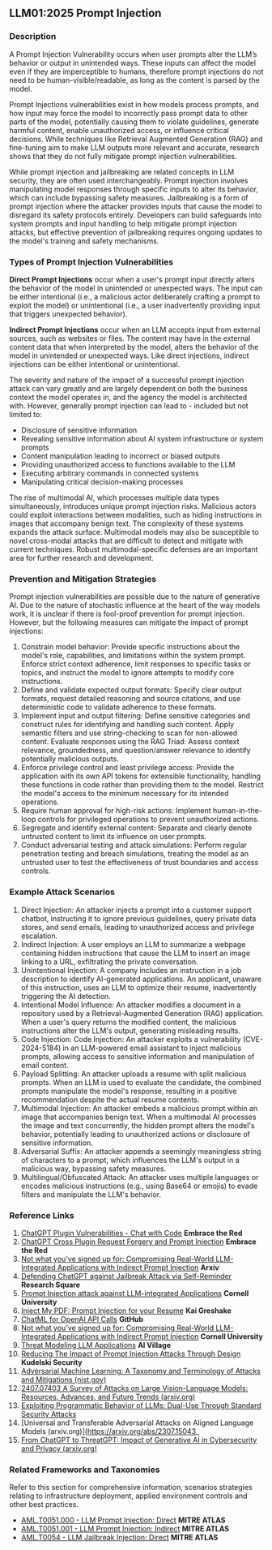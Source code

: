 ## LLM01:2025 Prompt Injection

### Description

A Prompt Injection Vulnerability occurs when user prompts alter the LLM’s behavior or output in unintended ways. These inputs can affect the model even if they are imperceptible to humans, therefore prompt injections do not need to be human-visible/readable, as long as the content is parsed by the model.

Prompt Injections vulnerabilities exist in how models process prompts, and how input may force the model to incorrectly pass prompt data to other parts of the model, potentially causing them to violate guidelines, generate harmful content, enable unauthorized access, or influence critical decisions. While techniques like Retrieval Augmented Generation (RAG) and fine-tuning aim to make LLM outputs more relevant and accurate, research shows that they do not fully mitigate prompt injection vulnerabilities.

While prompt injection and jailbreaking are related concepts in LLM security, they are often used interchangeably. Prompt injection involves manipulating model responses through specific inputs to alter its behavior, which can include bypassing safety measures. Jailbreaking is a form of prompt injection where the attacker provides inputs that cause the model to disregard its safety protocols entirely. Developers can build safeguards into system prompts and input handling to help mitigate prompt injection attacks, but effective prevention of jailbreaking requires ongoing updates to the model's training and safety mechanisms.

### Types of Prompt Injection Vulnerabilities

**Direct Prompt Injections** occur when a user's prompt input directly alters the behavior of the model in unintended or unexpected ways. The input can be either intentional (i.e., a malicious actor deliberately crafting a prompt to exploit the model) or unintentional (i.e., a user inadvertently providing input that triggers unexpected behavior).

**Indirect Prompt Injections** occur when an LLM accepts input from external sources, such as websites or files. The content may have in the external content data that when interpreted by the model, alters the behavior of the model in unintended or unexpected ways. Like direct injections, indirect injections can be either intentional or unintentional.

The severity and nature of the impact of a successful prompt injection attack can vary greatly and are largely dependent on both the business context the model operates in, and the agency the model is architected with. However, generally prompt injection can lead to - included but not limited to:

- Disclosure of sensitive information
- Revealing sensitive information about AI system infrastructure or system prompts
- Content manipulation leading to incorrect or biased outputs
- Providing unauthorized access to functions available to the LLM
- Executing arbitrary commands in connected systems
- Manipulating critical decision-making processes

The rise of multimodal AI, which processes multiple data types simultaneously, introduces unique prompt injection risks. Malicious actors could exploit interactions between modalities, such as hiding instructions in images that accompany benign text. The complexity of these systems expands the attack surface. Multimodal models may also be susceptible to novel cross-modal attacks that are difficult to detect and mitigate with current techniques. Robust multimodal-specific defenses are an important area for further research and development.

### Prevention and Mitigation Strategies

Prompt injection vulnerabilities are possible due to the nature of generative AI. Due to the nature of stochastic influence at the heart of the way models work, it is unclear if there is fool-proof prevention for prompt injection. However, but the following measures can mitigate the impact of prompt injections:

1. Constrain model behavior: Provide specific instructions about the model's role, capabilities, and limitations within the system prompt. Enforce strict context adherence, limit responses to specific tasks or topics, and instruct the model to ignore attempts to modify core instructions.
2. Define and validate expected output formats: Specify clear output formats, request detailed reasoning and source citations, and use deterministic code to validate adherence to these formats.
3. Implement input and output filtering: Define sensitive categories and construct rules for identifying and handling such content. Apply semantic filters and use string-checking to scan for non-allowed content. Evaluate responses using the RAG Triad: Assess context relevance, groundedness, and question/answer relevance to identify potentially malicious outputs.
4. Enforce privilege control and least privilege access: Provide the application with its own API tokens for extensible functionality, handling these functions in code rather than providing them to the model. Restrict the model's access to the minimum necessary for its intended operations.
5. Require human approval for high-risk actions: Implement human-in-the-loop controls for privileged operations to prevent unauthorized actions.
6. Segregate and identify external content: Separate and clearly denote untrusted content to limit its influence on user prompts.
7. Conduct adversarial testing and attack simulations: Perform regular penetration testing and breach simulations, treating the model as an untrusted user to test the effectiveness of trust boundaries and access controls.

### Example Attack Scenarios

1. Direct Injection: An attacker injects a prompt into a customer support chatbot, instructing it to ignore previous guidelines, query private data stores, and send emails, leading to unauthorized access and privilege escalation.
2. Indirect Injection: A user employs an LLM to summarize a webpage containing hidden instructions that cause the LLM to insert an image linking to a URL, exfiltrating the private conversation.
3. Unintentional Injection: A company includes an instruction in a job description to identify AI-generated applications. An applicant, unaware of this instruction, uses an LLM to optimize their resume, inadvertently triggering the AI detection.
4. Intentional Model Influence: An attacker modifies a document in a repository used by a Retrieval-Augmented Generation (RAG) application. When a user's query returns the modified content, the malicious instructions alter the LLM's output, generating misleading results.
5. Code Injection: Code Injection: An attacker exploits a vulnerability (CVE-2024-5184) in an LLM-powered email assistant to inject malicious prompts, allowing access to sensitive information and manipulation of email content.
6. Payload Splitting: An attacker uploads a resume with split malicious prompts. When an LLM is used to evaluate the candidate, the combined prompts manipulate the model's response, resulting in a positive recommendation despite the actual resume contents.
7. Multimodal Injection: An attacker embeds a malicious prompt within an image that accompanies benign text. When a multimodal AI processes the image and text concurrently, the hidden prompt alters the model's behavior, potentially leading to unauthorized actions or disclosure of sensitive information.
8. Adversarial Suffix: An attacker appends a seemingly meaningless string of characters to a prompt, which influences the LLM's output in a malicious way, bypassing safety measures.
9. Multilingual/Obfuscated Attack: An attacker uses multiple languages or encodes malicious instructions (e.g., using Base64 or emojis) to evade filters and manipulate the LLM's behavior.

### Reference Links

1. [ChatGPT Plugin Vulnerabilities - Chat with Code](https://embracethered.com/blog/posts/2023/chatgpt-plugin-vulns-chat-with-code/) **Embrace the Red**
2. [ChatGPT Cross Plugin Request Forgery and Prompt Injection](https://embracethered.com/blog/posts/2023/chatgpt-cross-plugin-request-forgery-and-prompt-injection) **Embrace the Red**
3. [Not what you’ve signed up for: Compromising Real-World LLM-Integrated Applications with Indirect Prompt Injection](https://arxiv.org/pdf/2302.12173.pdf) **Arxiv**
4. [Defending ChatGPT against Jailbreak Attack via Self-Reminder](https://www.researchsquare.com/article/rs-2873090/v1) **Research Square**
5. [Prompt Injection attack against LLM-integrated Applications](https://arxiv.org/abs/2306.05499) **Cornell University**
6. [Inject My PDF: Prompt Injection for your Resume](https://kai-greshake.de/posts/inject-my-pdf) **Kai Greshake**
7. [ChatML for OpenAI API Calls](https://github.com/openai/openai-python/blob/main/chatml.md) **GitHub**
8. [Not what you’ve signed up for: Compromising Real-World LLM-Integrated Applications with Indirect Prompt Injection](https://arxiv.org/pdf/2302.12173.pdf) **Cornell University**
9. [Threat Modeling LLM Applications](https://aivillage.org/large%20language%20models/threat-modeling-llm/) **AI Village**
10. [Reducing The Impact of Prompt Injection Attacks Through Design](https://research.kudelskisecurity.com/2023/05/25/reducing-the-impact-of-prompt-injection-attacks-through-design/) **Kudelski Security**
11. [Adversarial Machine Learning: A Taxonomy and Terminology of Attacks and Mitigations (nist.gov)](https://nvlpubs.nist.gov/nistpubs/ai/NIST.AI.100-2e2023.pdf)
12. [2407.07403 A Survey of Attacks on Large Vision-Language Models: Resources, Advances, and Future Trends (arxiv.org)](https://arxiv.org/abs/2407.07403)
13. [Exploiting Programmatic Behavior of LLMs: Dual-Use Through Standard Security Attacks](https://ieeexplore.ieee.org/document/10579515)
14. [Universal and Transferable Adversarial Attacks on Aligned Language Models (arxiv.org)](https://arxiv.org/abs/2307.15043_
15. [From ChatGPT to ThreatGPT: Impact of Generative AI in Cybersecurity and Privacy (arxiv.org)](https://arxiv.org/abs/2307.00691)

### Related Frameworks and Taxonomies

Refer to this section for comprehensive information, scenarios strategies relating to infrastructure deployment, applied environment controls and other best practices.

- [AML.T0051.000 - LLM Prompt Injection: Direct](https://atlas.mitre.org/techniques/AML.T0051.000) **MITRE ATLAS**
- [AML.T0051.001 - LLM Prompt Injection: Indirect](https://atlas.mitre.org/techniques/AML.T0051.001) **MITRE ATLAS**
- [AML.T0054 - LLM Jailbreak Injection: Direct](https://atlas.mitre.org/techniques/AML.T0054) **MITRE ATLAS**
